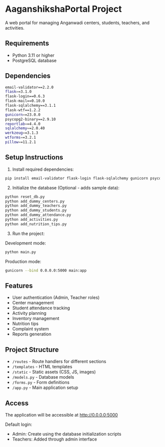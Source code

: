 
# AaganshikshaPortal Project

A web portal for managing Anganwadi centers, students, teachers, and activities.

## Requirements

- Python 3.11 or higher
- PostgreSQL database

## Dependencies

```bash
email-validator==2.2.0
flask==3.1.0
flask-login==0.6.3
flask-mail==0.10.0
flask-sqlalchemy==3.1.1
flask-wtf==1.2.2
gunicorn==23.0.0
psycopg2-binary==2.9.10
reportlab==4.4.0
sqlalchemy==2.0.40
werkzeug==3.1.3
wtforms==3.2.1
pillow==11.2.1
```

## Setup Instructions

1. Install required dependencies:
```bash
pip install email-validator flask-login flask-sqlalchemy gunicorn psycopg2-binary flask-wtf reportlab flask-mail werkzeug wtforms pillow
```

2. Initialize the database (Optional - adds sample data):
```bash
python reset_db.py
python add_dummy_centers.py
python add_dummy_teachers.py
python add_dummy_students.py
python add_dummy_attendance.py
python add_activities.py
python add_nutrition_tips.py
```

3. Run the project:

Development mode:
```bash
python main.py
```

Production mode:
```bash
gunicorn --bind 0.0.0.0:5000 main:app
```

## Features

- User authentication (Admin, Teacher roles)
- Center management
- Student attendance tracking
- Activity planning
- Inventory management
- Nutrition tips
- Complaint system
- Reports generation

## Project Structure

- `/routes` - Route handlers for different sections
- `/templates` - HTML templates 
- `/static` - Static assets (CSS, JS, images)
- `/models.py` - Database models
- `/forms.py` - Form definitions
- `/app.py` - Main application setup

## Access

The application will be accessible at http://0.0.0.0:5000

Default login:
- Admin: Create using the database initialization scripts
- Teachers: Added through admin interface

